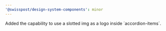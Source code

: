 ```yaml
---
'@swisspost/design-system-components': minor
---
```


Added the capability to use a slotted img as a logo inside ´accordion-items´.
